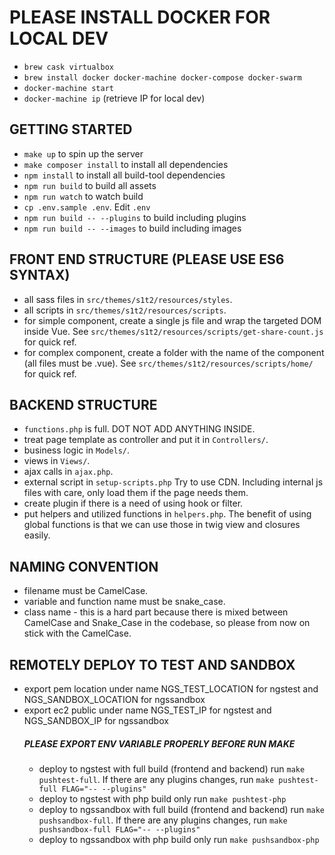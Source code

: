 # PLEASE INSTALL DOCKER FOR LOCAL DEV
- `brew cask virtualbox`
- `brew install docker docker-machine docker-compose docker-swarm`
- `docker-machine start`
- `docker-machine ip` (retrieve IP for local dev)

## GETTING STARTED
- `make up` to spin up the server
- `make composer install` to install all dependencies
- `npm install` to install all build-tool dependencies
- `npm run build` to build all assets
- `npm run watch` to watch build
- `cp .env.sample .env`. Edit `.env`
- `npm run build -- --plugins` to build including plugins 
- `npm run build -- --images` to build including images 

## FRONT END STRUCTURE (PLEASE USE ES6 SYNTAX)
- all sass files in `src/themes/s1t2/resources/styles`. 
- all scripts in `src/themes/s1t2/resources/scripts`.
- for simple component, create a single js file and wrap the targeted DOM inside Vue. See `src/themes/s1t2/resources/scripts/get-share-count.js` for quick ref.
- for complex component, create a folder with the name of the component (all files must be .vue). See `src/themes/s1t2/resources/scripts/home/` for quick ref.

## BACKEND STRUCTURE
- `functions.php` is full. DOT NOT ADD ANYTHING INSIDE.
- treat page template as controller and put it in `Controllers/`.
- business logic in `Models/`.
- views in `Views/`.
- ajax calls in `ajax.php`.
- external script in `setup-scripts.php` Try to use CDN. Including internal js files with care, only load them if the page needs them.
- create plugin if there is a need of using hook or filter.
- put helpers and utilized functions in `helpers.php`. The benefit of using global functions is that we can use those in twig view and closures easily.

## NAMING CONVENTION
- filename must be CamelCase.
- variable and function name must be snake_case.
- class name - this is a hard part because there is mixed between CamelCase and Snake_Case in the codebase, so please from now on stick with the CamelCase.

## REMOTELY DEPLOY TO TEST AND SANDBOX
- export pem location under name NGS_TEST_LOCATION for ngstest and NGS_SANDBOX_LOCATION for ngssandbox
- export ec2 public under name NGS_TEST_IP for ngstest and NGS_SANDBOX_IP for ngssandbox
  ##### PLEASE EXPORT ENV VARIABLE PROPERLY BEFORE RUN MAKE
  - deploy to ngstest with full build (frontend and backend) run `make pushtest-full`. If there are any plugins changes, run `make pushtest-full FLAG="-- --plugins"`
  - deploy to ngstest with php build only run `make pushtest-php`
  - deploy to ngssandbox with full build (frontend and backend) run `make pushsandbox-full`. If there are any plugins changes, run `make pushsandbox-full FLAG="-- --plugins"`
  - deploy to ngssandbox with php build only run `make pushsandbox-php`
